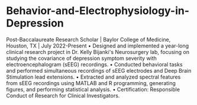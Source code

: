 # Behavior-and-Electrophysiology-in-Depression
Post-Baccalaureate Research Scholar | Baylor College of Medicine, Houston, TX | July 2022-Present
•	Designed and implemented a year-long clinical research project in Dr. Kelly Bijanki's Neurosurgery lab, focusing on studying the covariance of depression symptom severity with electroencephalogram (sEEG) recordings.
•	Conducted behavioral tasks and performed simultaneous recordings of sEEG electrodes and Deep Brain Stimulation lead extensions.
•	Extracted and analyzed spectral features from sEEG recordings using MATLAB and R programming, generating figures, and performing statistical analysis.
•	Certification: Responsible Conduct of Research for Clinical Investigators.
